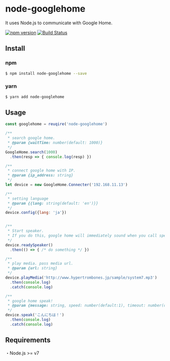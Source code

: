 # node-googlehome
It uses Node.js to communicate with Google Home.  
  
[![npm version](https://badge.fury.io/js/node-googlehome.svg)](https://badge.fury.io/js/node-googlehome)
[![Build Status](https://travis-ci.org/Ghostrick/node-googlehome.svg?branch=master)](https://travis-ci.org/Ghostrick/node-googlehome)

## Install
### npm
```bash
$ npm install node-googlehome --save
```
### yarn
```bash
$ yarn add node-googlehome
```

## Usage
```js
const googlehome = reuqire('node-googlehome')

/**
 * search google home.
 * @param {waitTime: number(default: 1000)}
 */
GoogleHome.search(1000)
  .then(resp => { console.log(resp) })

/**
 * connect google home with IP.
 * @param {ip_address: string}
 */
let device = new GoogleHome.Connecter('192.168.11.13')

/**
 * setting language
 * @param {{lang: string(default: 'en')}}
 */
device.config({lang: 'ja'})


/**
 * Start speaker.
 * If you do this, google home will immediately sound when you call speak() or playMedia()
 */
device.readySpeaker()
  .then(() => { /* do something */ })

/**
 * play media. pass media url.
 * @param {url: string}
 */
device.playMedia('http://www.hypertrombones.jp/sample/system7.mp3')
  .then(console.log)
  .catch(console.log)

/**
 * google home speak!
 * @param {message: string, speed: number(default:1), timeout: number(default: 3000)}
 */
device.speak('こんにちは！')
  .then(console.log)
  .catch(console.log)
```

## Requirements
・Node.js >= v7

